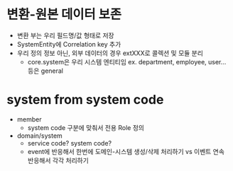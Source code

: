 # 변환-원본 데이터 보존
- 변환 부는 우리 필드명/값 형태로 저장
- SystemEntity에 Correlation key 추가
- 우리 정의 정보 아닌, 외부 데이터의 경우 extXXX로 콜렉션 및 모듈 분리
  - core.system은 우리 시스템 엔티티임 ex. department, employee, user... 등은 general

# system from system code
- member
  - system code 구분에 맞춰서 전용 Role 정의
- domain/system
  - service code? system code?
  - event에 반응해서 한번에 도메인-시스템 생성/삭제 처리하기 vs 이벤트 연속 반응해서 각각 처리하기
